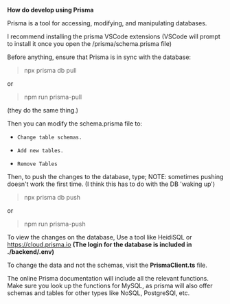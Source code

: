 **How do develop using Prisma**

Prisma is a tool for accessing, modifying, and manipulating databases.

I recommend installing the prisma VSCode extensions (VSCode will prompt to install it once you open the /prisma/schema.prisma file)

Before anything, ensure that Prisma is in sync with the database:
>npx prisma db pull

or
>npm run prisma-pull

(they do the same thing.)

Then you can modify the schema.prisma file to:
*     Change table schemas.
*     Add new tables.
*     Remove Tables

Then, to push the changes to the database, type; 
NOTE: sometimes pushing doesn't work the first time. (I think this has to do with the DB 'waking up')
>npx prisma db push

or
>npm run prisma-push

To view the changes on the database, Use a tool like HeidiSQL or https://cloud.prisma.io
**(The login for the database is included in ./backend/.env)**

To change the data and not the schemas, visit the **PrismaClient.ts** file.

The online Prisma documentation will include all the relevant functions. Make sure you look up the functions for MySQL, as prisma will also offer schemas and tables for other types like NoSQL, PostgreSQl, etc.


